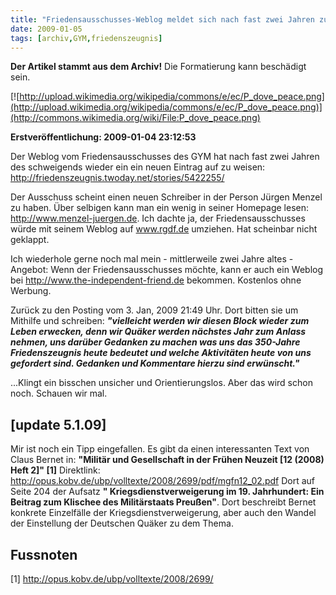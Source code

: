 ```yaml
---
title: "Friedensausschusses-Weblog meldet sich nach fast zwei Jahren zurück [update 5.1.09]"
date: 2009-01-05
tags: [archiv,GYM,friedenszeugnis]
---
```

**Der Artikel stammt aus dem Archiv!** Die Formatierung kann beschädigt sein.

[![http://upload.wikimedia.org/wikipedia/commons/e/ec/P_dove_peace.png](http://upload.wikimedia.org/wikipedia/commons/e/ec/P_dove_peace.png)](http://commons.wikimedia.org/wiki/File:P_dove_peace.png)


**Erstveröffentlichung: 2009-01-04 23:12:53**

Der Weblog vom Friedensausschusses des GYM hat nach fast zwei Jahren des schweigends wieder ein ein neuen Eintrag auf zu weisen:
http://friedenszeugnis.twoday.net/stories/5422255/
<!--break-->
Der Ausschuss scheint einen neuen Schreiber in der Person  Jürgen Menzel zu haben. Über selbigen kann man ein wenig in seiner Homepage lesen: http://www.menzel-juergen.de. Ich dachte ja, der Friedensausschusses würde mit seinem Weblog auf www.rgdf.de umziehen. Hat scheinbar nicht geklappt. 

Ich wiederhole gerne noch mal mein - mittlerweile zwei Jahre altes - Angebot: Wenn der Friedensausschusses möchte, kann er auch ein Weblog bei http://www.the-independent-friend.de bekommen. Kostenlos ohne Werbung. 

Zurück zu den Posting vom 3. Jan, 2009 21:49 Uhr. Dort bitten sie um Mithilfe und schreiben:
<i>**"vielleicht werden wir diesen Block wieder zum Leben erwecken, denn wir Quäker werden nächstes Jahr zum Anlass nehmen, uns darüber Gedanken zu machen was uns das 350-Jahre Friedenszeugnis heute bedeutet und welche Aktivitäten heute von uns gefordert sind. Gedanken und Kommentare hierzu sind erwünscht."**</i>

...Klingt ein bisschen unsicher und Orientierungslos. Aber das wird schon noch. Schauen wir mal.

## [update 5.1.09] ##
Mir ist noch ein Tipp eingefallen. Es gibt da einen interessanten Text von Claus Bernet in:
**"Militär und Gesellschaft in der Frühen Neuzeit [12 (2008) Heft 2]" [1]**
Direktlink: http://opus.kobv.de/ubp/volltexte/2008/2699/pdf/mgfn12_02.pdf
Dort auf Seite 204 der Aufsatz **" Kriegsdienstverweigerung im 19. Jahrhundert:
Ein Beitrag zum Klischee des Militärstaats Preußen"**. Dort beschreibt Bernet konkrete Einzelfälle der Kriegsdienstverweigerung, aber auch den Wandel der Einstellung der Deutschen Quäker zu dem Thema. 

## Fussnoten ##
[1] http://opus.kobv.de/ubp/volltexte/2008/2699/
